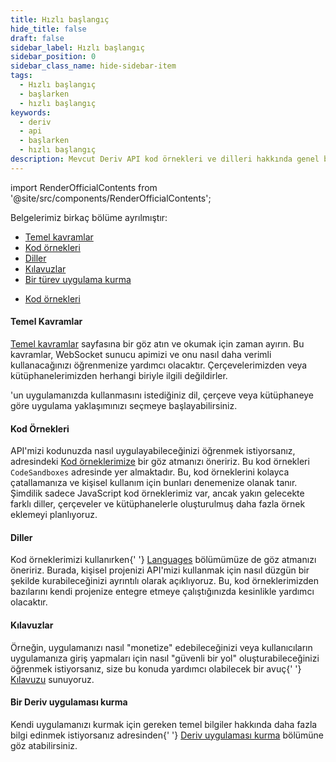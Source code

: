 ```yaml
---
title: Hızlı başlangıç
hide_title: false
draft: false
sidebar_label: Hızlı başlangıç
sidebar_position: 0
sidebar_class_name: hide-sidebar-item
tags:
  - Hızlı başlangıç
  - başlarken
  - hızlı başlangıç
keywords:
  - deriv
  - api
  - başlarken
  - hızlı başlangıç
description: Mevcut Deriv API kod örnekleri ve dilleri hakkında genel bilgi edinin ve ticaret uygulamanızı oluşturmak için bunları nasıl kullanacağınızı öğrenin.
---
```


import RenderOfficialContents from '@site/src/components/RenderOfficialContents';

Belgelerimiz birkaç bölüme ayrılmıştır:

<RenderOfficialContents>
  <ul>
    <li>
      <a href='category/core-concepts'>Temel kavramlar</a>
    </li>
    <li>
      <a href='category/code-examples'>Kod örnekleri</a>
    </li>
    <li>
      <a href='category/languages'>Diller</a>
    </li>
    <li>
      <a href='category/guides'>Kılavuzlar</a>
    </li>
    <li>
      <a href='setting-up-a-deriv-application'>Bir türev uygulama kurma</a>
    </li>
  </ul>
  <ul>
    <li>
      <a href='category/code-examples'>Kod örnekleri</a>
    </li>
  </ul>
</RenderOfficialContents>

<RenderOfficialContents>
  <h4>Temel Kavramlar</h4>
</RenderOfficialContents>

<RenderOfficialContents>
    <a href='/docs/category/core-concepts'>Temel kavramlar</a> sayfasına bir göz atın ve okumak için
    zaman ayırın. Bu kavramlar, WebSocket sunucu apimizi
    ve onu nasıl daha verimli kullanacağınızı öğrenmenize yardımcı olacaktır. Çerçevelerimizden veya kütüphanelerimizden herhangi biriyle ilgili değildirler.
</RenderOfficialContents>

<RenderOfficialContents>'un uygulamanızda kullanmasını istediğiniz dil, çerçeve veya kütüphaneye göre uygulama yaklaşımınızı seçmeye başlayabilirsiniz.</RenderOfficialContents>

<h4>Kod Örnekleri</h4>

API'mizi kodunuzda nasıl uygulayabileceğinizi öğrenmek istiyorsanız,
adresindeki <a href='/docs/category/code-examples'>Kod örneklerimize</a> bir göz atmanızı öneririz. Bu kod örnekleri
`CodeSandboxes` adresinde yer almaktadır. Bu, kod örneklerini kolayca çatallamanıza ve
kişisel kullanım için bunları denemenize olanak tanır. Şimdilik sadece JavaScript kod örneklerimiz var, ancak yakın gelecekte farklı diller, çerçeveler ve kütüphanelerle oluşturulmuş daha fazla örnek
eklemeyi planlıyoruz.

<RenderOfficialContents>
  <h4>Diller</h4>
</RenderOfficialContents>

<RenderOfficialContents>
    Kod örneklerimizi kullanırken{' '}
    <a href='/docs/category/languages'>Languages</a> bölümümüze de göz atmanızı öneririz. Burada,
    kişisel projenizi API'mizi kullanmak için nasıl düzgün bir şekilde kurabileceğinizi ayrıntılı olarak açıklıyoruz. Bu, kod örneklerimizden bazılarını kendi projenize entegre etmeye çalıştığınızda
    kesinlikle yardımcı olacaktır.
</RenderOfficialContents>

<RenderOfficialContents>
  <h4>Kılavuzlar</h4>
</RenderOfficialContents>

<RenderOfficialContents>
    Örneğin, uygulamanızı nasıl "monetize" edebileceğinizi veya kullanıcıların uygulamanıza giriş yapmaları için nasıl
    "güvenli bir yol" oluşturabileceğinizi öğrenmek istiyorsanız, size bu konuda yardımcı olabilecek bir avuç{' '}
    <a href='/docs/category/guides'>Kılavuzu</a> sunuyoruz.
</RenderOfficialContents>

<RenderOfficialContents>
  <h4>Bir Deriv uygulaması kurma</h4>
</RenderOfficialContents>

<RenderOfficialContents>
    Kendi uygulamanızı kurmak için gereken temel bilgiler hakkında daha fazla bilgi edinmek istiyorsanız
    adresinden{' '}
    <a href='/docs/setting-up-a-deriv-application'>Deriv uygulaması kurma</a> bölümüne göz atabilirsiniz.
</RenderOfficialContents>
